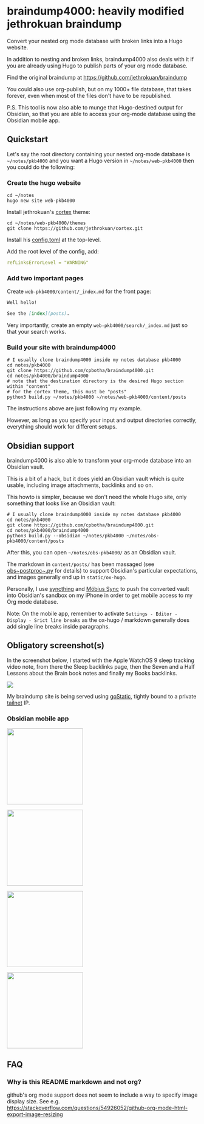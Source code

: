 # braindump4000: heavily modified jethrokuan braindump

Convert your nested org mode database with broken links into a Hugo
website.

In addition to nesting and broken links, braindump4000 also deals with
it if you are already using Hugo to publish parts of your org mode
database.

Find the original braindump at <https://github.com/jethrokuan/braindump>

You could also use org-publish, but on my 1000+ file database, that
takes forever, even when most of the files don't have to be republished.

P.S. This tool is now also able to munge that Hugo-destined output for
Obsidian, so that you are able to access your org-mode database using
the Obsidian mobile app.

## Quickstart

Let's say the root directory containing your nested org-mode database is
`~/notes/pkb4000` and you want a Hugo version in `~/notes/web-pkb4000`
then you could do the following:

### Create the hugo website

``` shell
cd ~/notes
hugo new site web-pkb4000
```

Install jethrokuan's [cortex](https://github.com/jethrokuan/cortex)
theme:

``` shell
cd ~/notes/web-pkb4000/themes
git clone https://github.com/jethrokuan/cortex.git
```

Install his
[config.toml](https://github.com/jethrokuan/braindump/blob/master/config.toml)
at the top-level.

Add the root level of the config, add:

``` yaml
refLinksErrorLevel = "WARNING"
```

### Add two important pages

Create `web-pkb4000/content/_index.md` for the front page:

``` markdown
Well hello!

See the [index](posts).
```

Very importantly, create an empty `web-pkb4000/search/_index.md` just so
that your search works.

### Build your site with braindump4000

``` shell
# I usually clone braindump4000 inside my notes database pkb4000
cd notes/pkb4000
git clone https://github.com/cpbotha/braindump4000.git
cd notes/pkb4000/braindump4000
# note that the destination directory is the desired Hugo section within "content"
# for the cortex theme, this must be "posts"
python3 build.py ~/notes/pkb4000 ~/notes/web-pkb4000/content/posts
```

The instructions above are just following my example.

However, as long as you specify your input and output directories
correctly, everything should work for different setups.

## Obsidian support

braindump4000 is also able to transform your org-mode database into an
Obsidian vault.

This is a bit of a hack, but it does yield an Obsidian vault which is
quite usable, including image attachments, backlinks and so on.

This howto is simpler, because we don't need the whole Hugo site, only
something that looks like an Obsidian vault:

``` shell
# I usually clone braindump4000 inside my notes database pkb4000
cd notes/pkb4000
git clone https://github.com/cpbotha/braindump4000.git
cd notes/pkb4000/braindump4000
python3 build.py --obsidian ~/notes/pkb4000 ~/notes/obs-pkb4000/content/posts
```

After this, you can open `~/notes/obs-pkb4000/` as an Obsidian vault.

The markdown in `content/posts/` has been massaged (see
[obs~postproc~.py](./obs_postproc.py) for details) to support Obsidian's
particular expectations, and images generally end up in
`static/ox-hugo`.

Personally, I use [syncthing](https://syncthing.net/) and [Möbius
Sync](https://www.mobiussync.com/) to push the converted vault into
Obsidian's sandbox on my iPhone in order to get mobile access to my Org
mode database.

Note: On the mobile app, remember to activate
`Settings - Editor - Display -
Srict line breaks` as the ox-hugo / markdown generally does add single
line breaks inside paragraphs.

## Obligatory screenshot(s)

In the screenshot below, I started with the Apple WatchOS 9 sleep
tracking video note, from there the Sleep backlinks page, then the Seven
and a Half Lessons about the Brain book notes and finally my Books
backlinks.

[![](screenshots/apple-watch-sleep-sleep-feldman-books.png)](file:screenshots/apple-watch-sleep-sleep-feldman-books.png)

My braindump site is being served using
[goStatic,](https://github.com/PierreZ/goStatic) tightly bound to a
private [tailnet](https://tailscale.com/) IP.

### Obsidian mobile app

[<img src="screenshots/obs_search.jpg" width="200" />](screenshots/obs_search.jpg)

[<img src="screenshots/obs_code.jpg" width="200" />](screenshots/obs_code.jpg)

[<img src="screenshots/obs_image.jpg" width="200" />](screenshots/obs_image.jpg)

[<img src="screenshots/obs_backlinks.jpg" width="200" />](screenshots/obs_backlinks.jpg)


## FAQ

### Why is this README markdown and not org?

github's org mode support does not seem to include a way to specify image
display size. See e.g.
https://stackoverflow.com/questions/54926052/github-org-mode-html-export-image-resizing
